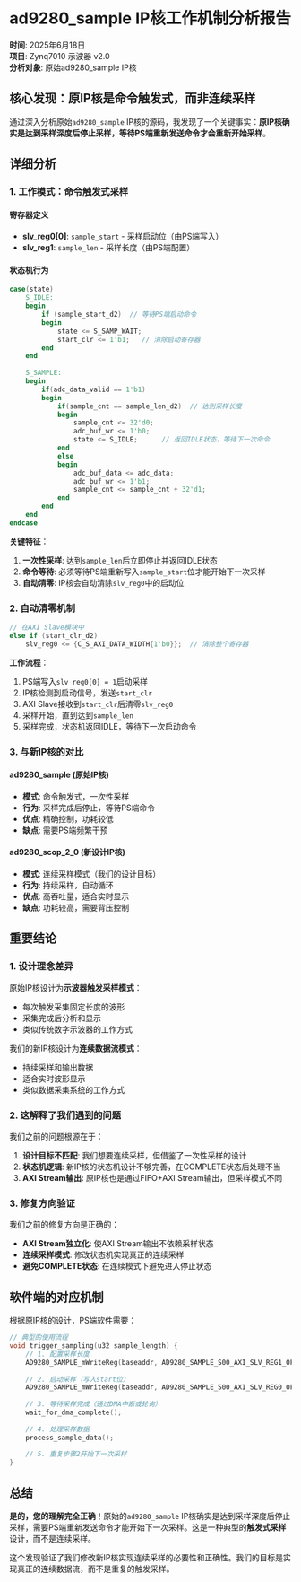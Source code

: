 # ad9280_sample IP核工作机制分析报告
**时间**: 2025年6月18日  
**项目**: Zynq7010 示波器 v2.0  
**分析对象**: 原始ad9280_sample IP核

## 核心发现：原IP核是命令触发式，而非连续采样

通过深入分析原始`ad9280_sample` IP核的源码，我发现了一个关键事实：**原IP核确实是达到采样深度后停止采样，等待PS端重新发送命令才会重新开始采样**。

## 详细分析

### 1. 工作模式：命令触发式采样

#### 寄存器定义
- **slv_reg0[0]**: `sample_start` - 采样启动位（由PS端写入）
- **slv_reg1**: `sample_len` - 采样长度（由PS端配置）

#### 状态机行为
```verilog
case(state)
    S_IDLE:
    begin
        if (sample_start_d2)  // 等待PS端启动命令
        begin
            state <= S_SAMP_WAIT;
            start_clr <= 1'b1;   // 清除启动寄存器
        end        
    end
    
    S_SAMPLE:
    begin
        if(adc_data_valid == 1'b1)
        begin
            if(sample_cnt == sample_len_d2)  // 达到采样长度
            begin
                sample_cnt <= 32'd0;
                adc_buf_wr <= 1'b0;
                state <= S_IDLE;      // 返回IDLE状态，等待下一次命令
            end
            else
            begin
                adc_buf_data <= adc_data; 
                adc_buf_wr <= 1'b1;
                sample_cnt <= sample_cnt + 32'd1;
            end
        end
    end        
endcase
```

**关键特征**：
1. **一次性采样**: 达到`sample_len`后立即停止并返回IDLE状态
2. **命令等待**: 必须等待PS端重新写入`sample_start`位才能开始下一次采样
3. **自动清零**: IP核会自动清除`slv_reg0`中的启动位

### 2. 自动清零机制

```verilog
// 在AXI Slave模块中
else if (start_clr_d2)
    slv_reg0 <= {C_S_AXI_DATA_WIDTH{1'b0}};  // 清除整个寄存器
```

**工作流程**：
1. PS端写入`slv_reg0[0] = 1`启动采样
2. IP核检测到启动信号，发送`start_clr`
3. AXI Slave接收到`start_clr`后清零`slv_reg0`
4. 采样开始，直到达到`sample_len`
5. 采样完成，状态机返回IDLE，等待下一次启动命令

### 3. 与新IP核的对比

#### ad9280_sample (原始IP核)
- **模式**: 命令触发式，一次性采样
- **行为**: 采样完成后停止，等待PS端命令
- **优点**: 精确控制，功耗较低
- **缺点**: 需要PS端频繁干预

#### ad9280_scop_2_0 (新设计IP核)  
- **模式**: 连续采样模式（我们的设计目标）
- **行为**: 持续采样，自动循环
- **优点**: 高吞吐量，适合实时显示
- **缺点**: 功耗较高，需要背压控制

## 重要结论

### 1. 设计理念差异
原始IP核设计为**示波器触发采样模式**：
- 每次触发采集固定长度的波形
- 采集完成后分析和显示
- 类似传统数字示波器的工作方式

我们的新IP核设计为**连续数据流模式**：
- 持续采样和输出数据
- 适合实时波形显示
- 类似数据采集系统的工作方式

### 2. 这解释了我们遇到的问题
我们之前的问题根源在于：
1. **设计目标不匹配**: 我们想要连续采样，但借鉴了一次性采样的设计
2. **状态机逻辑**: 新IP核的状态机设计不够完善，在COMPLETE状态后处理不当
3. **AXI Stream输出**: 原IP核也是通过FIFO+AXI Stream输出，但采样模式不同

### 3. 修复方向验证
我们之前的修复方向是正确的：
- **AXI Stream独立化**: 使AXI Stream输出不依赖采样状态
- **连续采样模式**: 修改状态机实现真正的连续采样
- **避免COMPLETE状态**: 在连续模式下避免进入停止状态

## 软件端的对应机制

根据原IP核的设计，PS端软件需要：

```c
// 典型的使用流程
void trigger_sampling(u32 sample_length) {
    // 1. 配置采样长度
    AD9280_SAMPLE_mWriteReg(baseaddr, AD9280_SAMPLE_S00_AXI_SLV_REG1_OFFSET, sample_length);
    
    // 2. 启动采样（写入start位）
    AD9280_SAMPLE_mWriteReg(baseaddr, AD9280_SAMPLE_S00_AXI_SLV_REG0_OFFSET, 0x1);
    
    // 3. 等待采样完成（通过DMA中断或轮询）
    wait_for_dma_complete();
    
    // 4. 处理采样数据
    process_sample_data();
    
    // 5. 重复步骤2开始下一次采样
}
```

## 总结

**是的，您的理解完全正确**！原始的`ad9280_sample` IP核确实是达到采样深度后停止采样，需要PS端重新发送命令才能开始下一次采样。这是一种典型的**触发式采样**设计，而不是连续采样。

这个发现验证了我们修改新IP核实现连续采样的必要性和正确性。我们的目标是实现真正的连续数据流，而不是重复的触发采样。
